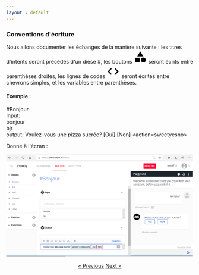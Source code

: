 ```yaml
---
layout : default
---
```


### Conventions d'écriture

Nous allons documenter les échanges de la manière suivante : les titres d'intents seront précédés d'un dièse #, les boutons ![image](/assets/images/category.png) seront écrits entre parenthèses droites, les lignes de codes ![image](/assets/images/chevrons.png)  seront écrites entre chevrons simples, et les variables entre parenthèses.


#### Exemple : 

#Bonjour <br>
Input: <br> bonjour<br>
bjr<br>
output: Voulez-vous une pizza sucrée? [Oui] [Non] <action=sweetyesno>


Donne à l'écran :

![image](/assets/images/image3.png)




<div style = "text-align:center" markdown="1">
<a href="En-francais2.html" class="previous">&laquo; Previous</a>
<a href="En-francais4.html" class="next">Next &raquo;</a>
</div>



